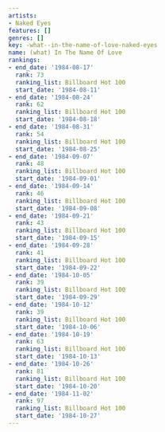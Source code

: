 ```yaml
---
artists:
- Naked Eyes
features: []
genres: []
key: -what--in-the-name-of-love-naked-eyes
name: (what) In The Name Of Love
rankings:
- end_date: '1984-08-17'
  rank: 73
  ranking_list: Billboard Hot 100
  start_date: '1984-08-11'
- end_date: '1984-08-24'
  rank: 62
  ranking_list: Billboard Hot 100
  start_date: '1984-08-18'
- end_date: '1984-08-31'
  rank: 54
  ranking_list: Billboard Hot 100
  start_date: '1984-08-25'
- end_date: '1984-09-07'
  rank: 48
  ranking_list: Billboard Hot 100
  start_date: '1984-09-01'
- end_date: '1984-09-14'
  rank: 46
  ranking_list: Billboard Hot 100
  start_date: '1984-09-08'
- end_date: '1984-09-21'
  rank: 43
  ranking_list: Billboard Hot 100
  start_date: '1984-09-15'
- end_date: '1984-09-28'
  rank: 41
  ranking_list: Billboard Hot 100
  start_date: '1984-09-22'
- end_date: '1984-10-05'
  rank: 39
  ranking_list: Billboard Hot 100
  start_date: '1984-09-29'
- end_date: '1984-10-12'
  rank: 39
  ranking_list: Billboard Hot 100
  start_date: '1984-10-06'
- end_date: '1984-10-19'
  rank: 63
  ranking_list: Billboard Hot 100
  start_date: '1984-10-13'
- end_date: '1984-10-26'
  rank: 81
  ranking_list: Billboard Hot 100
  start_date: '1984-10-20'
- end_date: '1984-11-02'
  rank: 97
  ranking_list: Billboard Hot 100
  start_date: '1984-10-27'
---
```


